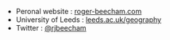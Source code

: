 * Peronal website : [roger-beecham.com](https://www.roger-beecham.com/)
* University of Leeds : [leeds.ac.uk/geography](https://environment.leeds.ac.uk/geography/staff/1003/dr-roger-beecham)
* Twitter : [@rjbeecham](https://twitter.com/rJBeecham)
